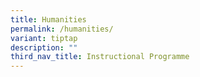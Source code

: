 ```yaml
---
title: Humanities
permalink: /humanities/
variant: tiptap
description: ""
third_nav_title: Instructional Programme
---
```

